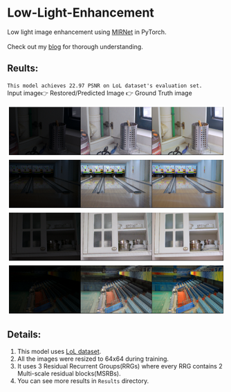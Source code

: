# Low-Light-Enhancement

Low light image enhancement using [MIRNet](https://arxiv.org/abs/2003.06792) in PyTorch. <br> <br>
Check out my [blog](https://vrushank98.hashnode.dev/low-light-image-enhancement-using-neural-networks) for thorough understanding.

## Reults:

`This model achieves 22.97 PSNR on LoL dataset's evaluation set.`
<br>
Input image:point_right: Restored/Predicted Image :point_right: Ground Truth image 

![img1](https://github.com/Vrushank264/Low-Light-Enhancement/blob/main/Results/result1.png)
![img2](https://github.com/Vrushank264/Low-Light-Enhancement/blob/main/Results/result6.png)
![img3](https://github.com/Vrushank264/Low-Light-Enhancement/blob/main/Results/result4.png)
![img4](https://github.com/Vrushank264/Low-Light-Enhancement/blob/main/Results/result7.png)

## Details:

1. This model uses [LoL dataset](https://drive.google.com/file/d/157bjO1_cFuSd0HWDUuAmcHRJDVyWpOxB/view).
2. All the images were resized to 64x64 during training.
3. It uses 3 Residual Recurrent Groups(RRGs) where every RRG contains 2 Multi-scale residual blocks(MSRBs).
4. You can see more results in `Results` directory.


